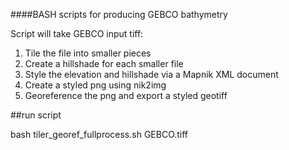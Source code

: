 ####BASH scripts for producing GEBCO bathymetry

Script will take GEBCO input tiff:

1. Tile the file into smaller pieces
1. Create a hillshade for each smaller file
1. Style the elevation and hillshade via a Mapnik XML document
1. Create a styled png using nik2img
1. Georeference the png and export a styled geotiff


##run script 

bash tiler_georef_fullprocess.sh GEBCO.tiff
